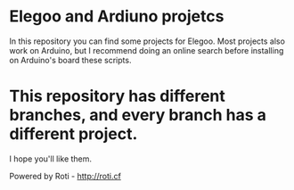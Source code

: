 # Elegoo and Ardiuno projetcs
In this repository you can find some projects for Elegoo. Most projects also work on Arduino, but I recommend doing an online search before installing on Arduino's board these scripts.
  # This repository has different branches, and every branch has a different project.
I hope you'll like them.

Powered by Roti - http://roti.cf
